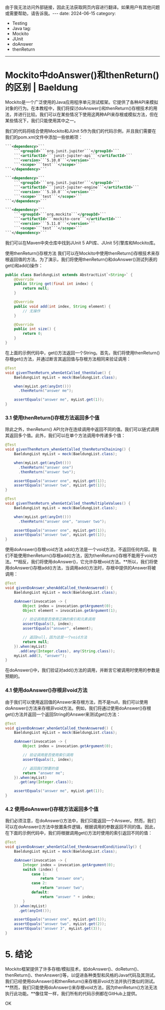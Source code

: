 由于我无法访问外部链接，因此无法获取网页内容进行翻译。如果用户有其他问题或需要帮助，请告诉我。---
date: 2024-06-15
category:
  - Testing
  - Java
tag:
  - Mockito
  - JUnit
  - doAnswer
  - thenReturn
---

# Mockito中doAnswer()和thenReturn()的区别 | Baeldung

Mockito是一个广泛使用的Java应用程序单元测试框架。它提供了各种API来模拟对象的行为。在本教程中，我们将探讨doAnswer()和thenReturn()存根技术的用法，并进行比较。我们可以在某些情况下使用这两种API来存根或模拟方法，但在某些情况下，我们只能使用其中之一。

我们的代码将结合使用Mockito和JUnit 5作为我们的代码示例，并且我们需要在我们的pom.xml文件中添加一些依赖项：

```xml
```<dependency>```
    ```<groupId>```org.junit.jupiter```</groupId>```
    ```<artifactId>```junit-jupiter-api```</artifactId>```
    ```<version>```5.10.0```</version>```
    ```<scope>```test```</scope>```
```</dependency>```
```

```xml
```<dependency>```
    ```<groupId>```org.junit.jupiter```</groupId>```
    ```<artifactId>```junit-jupiter-engine```</artifactId>```
    ```<version>```5.10.0```</version>```
    ```<scope>```test```</scope>```
```</dependency>```
```

```xml
```<dependency>```
    ```<groupId>```org.mockito```</groupId>```
    ```<artifactId>```mockito-core```</artifactId>```
    ```<version>```5.11.0```</version>```
    ```<scope>```test```</scope>```
```</dependency>```
```

我们可以在Maven中央仓库中找到JUnit 5 API库、JUnit 5引擎库和Mockito库。

使用thenReturn()存根方法
我们可以在Mockito中使用thenReturn()存根技术来存根返回值的方法。为了演示，我们将使用thenReturn()和doAnswer()测试列表的get()和add()操作：

```java
public class BaeldungList extends AbstractList`<String>` {
    @Override
    public String get(final int index) {
        return null;
    }

    @Override
    public void add(int index, String element) {
        // 无操作
    }

    @Override
    public int size() {
        return 0;
    }
}
```

在上面的示例代码中，get()方法返回一个String。首先，我们将使用thenReturn()存根get()方法，并通过断言其返回值与存根方法相同来验证调用：

```java
@Test
void givenThenReturn_whenGetCalled_thenValue() {
    BaeldungList myList = mock(BaeldungList.class);

    when(myList.get(anyInt()))
      .thenReturn("answer me");

    assertEquals("answer me", myList.get(1));
}
```

### 3.1 使用thenReturn()存根方法返回多个值
除此之外，thenReturn() API允许在连续调用中返回不同的值。我们可以链式调用其返回多个值。此外，我们可以在单个方法调用中传递多个值：

```java
@Test
void givenThenReturn_whenGetCalled_thenReturnChaining() {
    BaeldungList myList = mock(BaeldungList.class);

    when(myList.get(anyInt()))
      .thenReturn("answer one")
      .thenReturn("answer two");

    assertEquals("answer one", myList.get(1));
    assertEquals("answer two", myList.get(1));
}

@Test
void givenThenReturn_whenGetCalled_thenMultipleValues() {
    BaeldungList myList = mock(BaeldungList.class);

    when(myList.get(anyInt()))
      .thenReturn("answer one", "answer two");

    assertEquals("answer one", myList.get(1));
    assertEquals("answer two", myList.get(1));
}
```

使用doAnswer()存根void方法
add()方法是一个void方法，不返回任何内容。我们不能使用thenReturn()存根add()方法，因为thenReturn()存根不能用于void方法。**相反，我们将使用doAnswer()，它允许存根void方法。**所以，我们将使用doAnswer()存根add()方法，当调用add()方法时，存根中提供的Answer将被调用：

```java
@Test
void givenDoAnswer_whenAddCalled_thenAnswered() {
    BaeldungList myList = mock(BaeldungList.class);

    doAnswer(invocation -> {
        Object index = invocation.getArgument(0);
        Object element = invocation.getArgument(1);

        // 验证调用是否使用正确的索引和元素调用
        assertEquals(3, index);
        assertEquals("answer", element);

        // 返回null，因为这是一个void方法
        return null;
    }).when(myList)
      .add(any(Integer.class), any(String.class));
    myList.add(3, "answer");
}
```

在doAnswer()中，我们验证对add()方法的调用，并断言它被调用时使用的参数是预期的。

### 4.1 使用doAnswer()存根非void方法
由于我们可以使用返回值的Answer来存根方法，而不是null，我们可以使用doAnswer()方法来存根非void方法。例如，我们将通过使用doAnswer()存根get()方法并返回一个返回String的Answer来测试get()方法：

```java
@Test
void givenDoAnswer_whenGetCalled_thenAnswered() {
    BaeldungList myList = mock(BaeldungList.class);

    doAnswer(invocation -> {
        Object index = invocation.getArgument(0);

        // 验证调用是否使用索引调用
        assertEquals(1, index);

        // 返回我们想要的值
        return "answer me";
    }).when(myList)
      .get(any(Integer.class));

    assertEquals("answer me", myList.get(1));
}
```

### 4.2 使用doAnswer()存根方法返回多个值
我们必须注意，在doAnswer()方法中，我们只能返回一个Answer。然而，我们可以在doAnswer()方法中放置条件逻辑，根据调用的参数返回不同的值。因此，在下面的示例代码中，我们将根据调用get()方法时使用的索引返回不同的值：

```java
@Test
void givenDoAnswer_whenGetCalled_thenAnsweredConditionally() {
    BaeldungList myList = mock(BaeldungList.class);

    doAnswer(invocation -> {
        Integer index = invocation.getArgument(0);
        switch (index) {
            case 1:
                return "answer one";
            case 2:
                return "answer two";
            default:
                return "answer " + index;
        }
    }).when(myList)
      .get(anyInt());

    assertEquals("answer one", myList.get(1));
    assertEquals("answer two", myList.get(2));
    assertEquals("answer 3", myList.get(3));
}
```

# 5. 结论
Mockito框架提供了许多存根/模拟技术，如doAnswer()、doReturn()、thenReturn()、thenAnswer()等，以促进各种类型和风格的Java代码及其测试。我们已经使用doAnswer()和thenReturn()来存根非void方法并执行类似的测试。**然而，我们只能使用doAnswer()来存根void方法，因为thenReturn()方法无法执行此功能。**像往常一样，我们所有的代码示例都在GitHub上提供。

OK